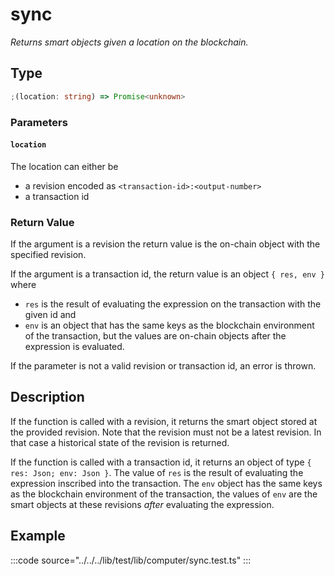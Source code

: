 # sync

_Returns smart objects given a location on the blockchain._

## Type

```ts
;(location: string) => Promise<unknown>
```

### Parameters

#### `location`

The location can either be

- a revision encoded as `<transaction-id>:<output-number>`
- a transaction id

### Return Value

If the argument is a revision the return value is the on-chain object with the specified revision.

If the argument is a transaction id, the return value is an object `{ res, env }` where

- `res` is the result of evaluating the expression on the transaction with the given id and
- `env` is an object that has the same keys as the blockchain environment of the transaction, but the values are on-chain objects after the expression is evaluated.

If the parameter is not a valid revision or transaction id, an error is thrown.

## Description

If the function is called with a revision, it returns the smart object stored at the provided revision. Note that the revision must not be a latest revision. In that case a historical state of the revision is returned.

If the function is called with a transaction id, it returns an object of type `{ res: Json; env: Json }`. The value of `res` is the result of evaluating the expression inscribed into the transaction. The `env` object has the same keys as the blockchain environment of the transaction, the values of `env` are the smart objects at these revisions _after_ evaluating the expression.

<!-- TODO: explain other type of errors:
- inconsistent state if the smart object synced or any other smart object on the environment was not created with the library
- code validation errors like super not allowed
- validate that the object re-created with the contract matches the object stored at that location
- Cannot call a function on a smart object that is pointed to
-  -->

## Example

:::code source="../../../lib/test/lib/computer/sync.test.ts" :::
